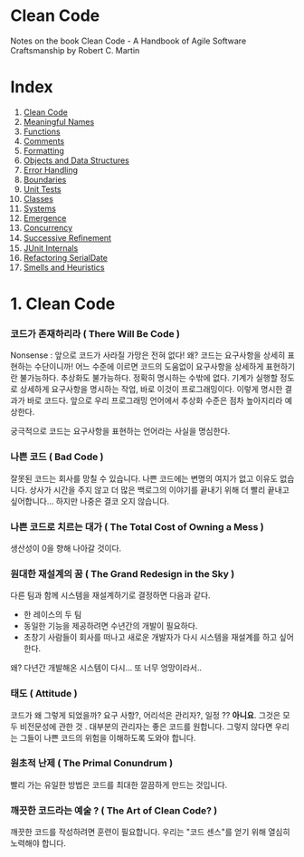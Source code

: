 # Clean Code
Notes on the book Clean Code - A Handbook of Agile Software Craftsmanship by Robert C. Martin

# Index
1. [Clean Code](#clean-code)
2. [Meaningful Names](#meaningful-names)
3. [Functions](#functions)
4. [Comments](#comments)
5. [Formatting](#formatting)
6. [Objects and Data Structures](#objects-and-data-structures)
7. [Error Handling](#error-handling)
8. [Boundaries](#boundaries)
9. [Unit Tests](#unit-tests)
10. [Classes](#classes)
11. [Systems](#systems)
12. [Emergence](#emergence)
13. [Concurrency](#concurrency)
14. [Successive Reﬁnement](#successive-refinement)
15. [JUnit Internals](#junit-internals)
16. [Refactoring SerialDate](#refactoring-serialdate)
17. [Smells and Heuristics](#smells-and-heuristics)


# <a name="clean-code">1. Clean Code</a>

### 코드가 존재하리라 ( There Will Be Code )

Nonsense : 앞으로 코드가 사라질 가망은 전혀 없다! 왜? 코드는 요구사항을 상세히 표현하는 수단이니까! 어느 수준에 이르면 코드의 도움없이 요구사항을 상세하게 표현하기란 불가능하다. 추상화도 불가능하다. 정확히 명시하는 수밖에 없다. 기계가 실행할 정도로 상세하게 요구사항을 명시하는 작업, 바로 이것이 프로그래밍이다. 이렇게 명시한 결과가 바로 코드다.
앞으로 우리 프로그래밍 언어에서 추상화 수준은 점차 높아지리라 예상한다.

궁극적으로 코드는 요구사항을 표현하는 언어라는 사실을 명심한다.

### 나쁜 코드 ( Bad Code )

잘못된 코드는 회사를 망칠 수 있습니다.
나쁜 코드에는 변명의 여지가 없고 이유도 없습니다. 상사가 시간을 주지 않고 더 많은 백로그의 이야기를 끝내기 위해 더 빨리 끝내고 싶어합니다...
하지만 나중은 결코 오지 않습니다.

### 나쁜 코드로 치르는 대가 ( The Total Cost of Owning a Mess )

생산성이 0을 향해 나아갈 것이다.

### 원대한 재설계의 꿈 ( The Grand Redesign in the Sky )

다른 팀과 함께 시스템을 재설계하기로 결정하면 다음과 같다.
- 한 레이스의 두 팀
- 동일한 기능을 제공하려면 수년간의 개발이 필요하다.
- 초창기 사람들이 회사를 떠나고 새로운 개발자가 다시 시스템을 재설계를 하고 싶어한다.

왜? 다년간 개발해온 시스템이 다시... 또 너무 엉망이라서..

### 태도 ( Attitude )

코드가 왜 그렇게 되었을까? 요구 사항?, 어리석은 관리자?, 일정 ?? **아니요**.
그것은 모두 비전문성에 관한 것 .
대부분의 관리자는 좋은 코드를 원합니다. 그렇지 않다면 우리는 그들이 나쁜 코드의 위험을 이해하도록 도와야 합니다.


### 원초적 난제 ( The Primal Conundrum )

빨리 가는 유일한 방법은 코드를 최대한 깔끔하게 만드는 것입니다.

### 깨끗한 코드라는 예술 ? ( The Art of Clean Code? )

깨끗한 코드를 작성하려면 훈련이 필요합니다. 우리는 "코드 센스"를 얻기 위해 열심히 노력해야 합니다.